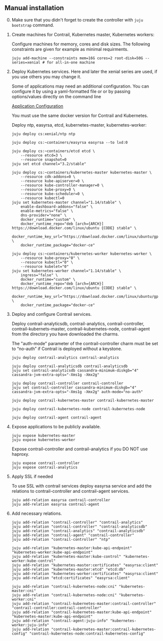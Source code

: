 Manual installation
-------------------

0. Make sure that you didn't forget to create the controller with `juju bootstrap` command.

1. Create machines for Contrail, Kubernetes master, Kubernetes workers:

    Configure machines for memory, cores and disk sizes. The following constraints are given for example as minimal requirments.
    ```
    juju add-machine --constraints mem=16G cores=2 root-disk=50G --series=xenial # for all-in-one machine
    ```

2. Deploy Kubernetes services. Here and later the xenial series are used, if you use others you may change it.

    Some of applications may need an additional configuration. You can configure it 
    by using a yaml-formatted file or or by passing options/values directly on the command line

    [Application Configuration](https://docs.jujucharms.com/2.4/en/charms-config)

    You must use the same docker version for Contrail and Kubernetes.

    Deploy ntp, easyrsa, etcd, kubernetes-master, kubernetes-worker:

    ```
    juju deploy cs:xenial/ntp ntp
    
    juju deploy cs:~containers/easyrsa easyrsa --to lxd:0
    
    juju deploy cs:~containers/etcd etcd \
        --resource etcd=3 \
        --resource snapshot=0
    juju set etcd channel="3.2/stable"
    
    juju deploy cs:~containers/kubernetes-master kubernetes-master \
        --resource cdk-addons=0 \
        --resource kube-apiserver=0 \
        --resource kube-controller-manager=0 \
        --resource kube-proxy=0 \
        --resource kube-scheduler=0 \
        --resource kubectl=0
    juju set kubernetes-master channel="1.14/stable" \
        enable-dashboard-addons="false" \
        enable-metrics="false" \
        dns-provider="none" \
        docker_runtime="custom" \
        docker_runtime_repo="deb [arch={ARCH}] https://download.docker.com/linux/ubuntu {CODE} stable" \
        docker_runtime_key_url="https://download.docker.com/linux/ubuntu/gpg" \
        docker_runtime_package="docker-ce"
    
    juju deploy cs:~containers/kubernetes-worker kubernetes-worker \
        --resource kube-proxy="0" \
        --resource kubectl="0" \
        --resource kubelet="0"
    juju set kubernetes-worker channel="1.14/stable" \
        ingress="false" \
        docker_runtime="custom" \
        docker_runtime_repo="deb [arch={ARCH}] https://download.docker.com/linux/ubuntu {CODE} stable" \
        docker_runtime_key_url="https://download.docker.com/linux/ubuntu/gpg" \
        docker_runtime_package="docker-ce"
    ```

3. Deploy and configure Contrail services.

    Deploy contrail-analyticsdb, contrail-analytics, contrail-controller,
    contrail-kubernets-master, contrail-kubernetes-node, contrail-agent from the directory you have downloaded the charms.

    The "auth-mode" parameter of the contrail-controller charm must be set to “no-auth” if Contrail is deployed without a keystone.

    ```
    juju deploy contrail-analytics contrail-analytics
    
    juju deploy contrail-analyticsdb contrail-analyticsdb
    juju set contrail-analyticsdb cassandra-minimum-diskgb="4" cassandra-jvm-extra-opts="-Xms1g -Xmx2g"
    
    juju deploy contrail-controller contrail-controller
    juju set contrail-controller cassandra-minimum-diskgb="4" cassandra-jvm-extra-opts="-Xms1g -Xmx2g" auth-mode="no-auth"
    
    juju deploy contrail-kubernetes-master contrail-kubernetes-master
    
    juju deploy contrail-kubernetes-node contrail-kubernetes-node
    
    juju deploy contrail-agent contrail-agent
    
    ```

4. Expose applications to be publicly available.

    ```
    juju expose kubernetes-master
    juju expose kubernetes-worker
    ```

    Expose contrail-controller and contrail-analytics if you DO NOT use haproxy.
    ```
    juju expose contrail-controller
    juju expose contrail-analytics
    ```

5. Apply SSL if needed

    To use SSL with contrail services deploy easyrsa service and add the relations to contrail-controller and contrail-agent services.

    ```
    juju add-relation easyrsa contrail-controller
    juju add-relation easyrsa contrail-agent
    ```

6. Add necessary relations.

    ```
    juju add-relation "contrail-controller" "contrail-analytics"
    juju add-relation "contrail-controller" "contrail-analyticsdb"
    juju add-relation "contrail-analytics" "contrail-analyticsdb"
    juju add-relation "contrail-agent" "contrail-controller"
    juju add-relation "contrail-controller" "ntp"
    
    juju add-relation "kubernetes-master:kube-api-endpoint" "kubernetes-worker:kube-api-endpoint"
    juju add-relation "kubernetes-master:kube-control" "kubernetes-worker:kube-control"
    juju add-relation "kubernetes-master:certificates" "easyrsa:client"
    juju add-relation "kubernetes-master:etcd" "etcd:db"
    juju add-relation "kubernetes-worker:certificates" "easyrsa:client"
    juju add-relation "etcd:certificates" "easyrsa:client"
    
    juju add-relation "contrail-kubernetes-node:cni" "kubernetes-master:cni"
    juju add-relation "contrail-kubernetes-node:cni" "kubernetes-worker:cni"
    juju add-relation "contrail-kubernetes-master:contrail-controller" "contrail-controller:contrail-controller"
    juju add-relation "contrail-kubernetes-master:kube-api-endpoint" "kubernetes-master:kube-api-endpoint"
    juju add-relation "contrail-agent:juju-info" "kubernetes-worker:juju-info"
    juju add-relation "contrail-kubernetes-master:contrail-kubernetes-config" "contrail-kubernetes-node:contrail-kubernetes-config"
    ```
